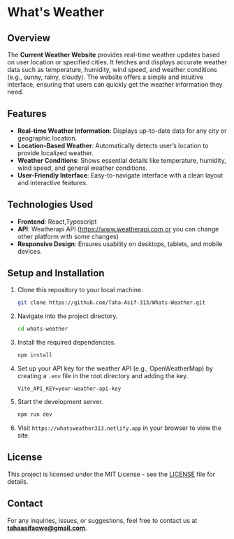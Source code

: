 # What's Weather

## Overview

The **Current Weather Website** provides real-time weather updates based on user location or specified cities. It fetches and displays accurate weather data such as temperature, humidity, wind speed, and weather conditions (e.g., sunny, rainy, cloudy). The website offers a simple and intuitive interface, ensuring that users can quickly get the weather information they need.

## Features

- **Real-time Weather Information**: Displays up-to-date data for any city or geographic location.
- **Location-Based Weather**: Automatically detects user’s location to provide localized weather.
- **Weather Conditions**: Shows essential details like temperature, humidity, wind speed, and general weather conditions.
- **User-Friendly Interface**: Easy-to-navigate interface with a clean layout and interactive features.

## Technologies Used

- **Frontend**: React,Typescript
- **API**: Weatherapi API (https://www.weatherapi.com,or you can change other platform with some changes)
- **Responsive Design**: Ensures usability on desktops, tablets, and mobile devices.

## Setup and Installation

1. Clone this repository to your local machine.
   ```bash
   git clone https://github.com/Taha-Asif-313/Whats-Weather.git
   ```

2. Navigate into the project directory.
   ```bash
   cd whats-weather
   ```

3. Install the required dependencies.
   ```bash
   npm install
   ```

4. Set up your API key for the weather API (e.g., OpenWeatherMap) by creating a `.env` file in the root directory and adding the key.
   ```
   Vite_API_KEY=your-weather-api-key
   ```

5. Start the development server.
   ```bash
   npm run dev
   ```

6. Visit `https://whatsweather313.netlify.app` in your browser to view the site.

## License

This project is licensed under the MIT License - see the [LICENSE](LICENSE) file for details.

## Contact

For any inquiries, issues, or suggestions, feel free to contact us at **tahaasifaqwe@gmail.com**.
